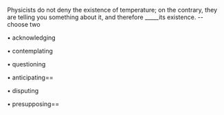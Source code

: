 Physicists do not deny the existence of temperature; on the contrary, they are telling you something about it, and therefore _____its existence. --choose two

• acknowledging

• contemplating

• questioning

• anticipating==

• disputing

• presupposing==
